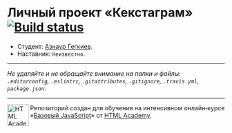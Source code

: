 # Личный проект «Кекстаграм» [![Build status][travis-image]][travis-url]

* Студент: [Азнаур Гегкиев](https://up.htmlacademy.ru/javascript/11/user/380147).
* Наставник: `Неизвестно`.

---

_Не удаляйте и не обращайте внимание на папки и файлы:_<br>
_`.editorconfig`, `.eslintrc`, `.gitattributes`, `.gitignore`, `.travis.yml`, `package.json`._

---

<a href="https://htmlacademy.ru/intensive/javascript"><img align="left" width="50" height="50" title="HTML Academy" src="https://up.htmlacademy.ru/static/img/intensive/javascript/logo-for-github.svg"></a>

Репозиторий создан для обучения на интенсивном онлайн‑курсе «[Базовый JavaScript](https://htmlacademy.ru/intensive/javascript)» от [HTML Academy](https://htmlacademy.ru).

[travis-image]: https://travis-ci.org/htmlacademy-javascript/380147-kekstagram.svg?branch=master
[travis-url]: https://travis-ci.org/htmlacademy-javascript/380147-kekstagram
